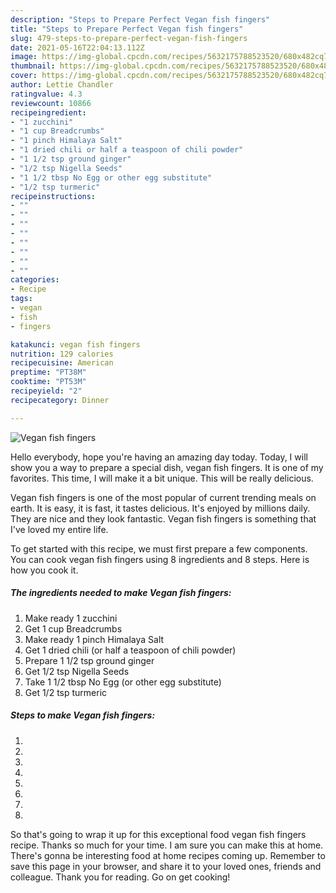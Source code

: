 ```yaml
---
description: "Steps to Prepare Perfect Vegan fish fingers"
title: "Steps to Prepare Perfect Vegan fish fingers"
slug: 479-steps-to-prepare-perfect-vegan-fish-fingers
date: 2021-05-16T22:04:13.112Z
image: https://img-global.cpcdn.com/recipes/5632175788523520/680x482cq70/vegan-fish-fingers-recipe-main-photo.jpg
thumbnail: https://img-global.cpcdn.com/recipes/5632175788523520/680x482cq70/vegan-fish-fingers-recipe-main-photo.jpg
cover: https://img-global.cpcdn.com/recipes/5632175788523520/680x482cq70/vegan-fish-fingers-recipe-main-photo.jpg
author: Lettie Chandler
ratingvalue: 4.3
reviewcount: 10866
recipeingredient:
- "1 zucchini"
- "1 cup Breadcrumbs"
- "1 pinch Himalaya Salt"
- "1 dried chili or half a teaspoon of chili powder"
- "1 1/2 tsp ground ginger"
- "1/2 tsp Nigella Seeds"
- "1 1/2 tbsp No Egg or other egg substitute"
- "1/2 tsp turmeric"
recipeinstructions:
- ""
- ""
- ""
- ""
- ""
- ""
- ""
- ""
categories:
- Recipe
tags:
- vegan
- fish
- fingers

katakunci: vegan fish fingers 
nutrition: 129 calories
recipecuisine: American
preptime: "PT38M"
cooktime: "PT53M"
recipeyield: "2"
recipecategory: Dinner

---
```



![Vegan fish fingers](https://img-global.cpcdn.com/recipes/5632175788523520/680x482cq70/vegan-fish-fingers-recipe-main-photo.jpg)

Hello everybody, hope you're having an amazing day today. Today, I will show you a way to prepare a special dish, vegan fish fingers. It is one of my favorites. This time, I will make it a bit unique. This will be really delicious.

Vegan fish fingers is one of the most popular of current trending meals on earth. It is easy, it is fast, it tastes delicious. It's enjoyed by millions daily. They are nice and they look fantastic. Vegan fish fingers is something that I've loved my entire life.




To get started with this recipe, we must first prepare a few components. You can cook vegan fish fingers using 8 ingredients and 8 steps. Here is how you cook it.

<!--inarticleads1-->

##### The ingredients needed to make Vegan fish fingers:

1. Make ready 1 zucchini
1. Get 1 cup Breadcrumbs
1. Make ready 1 pinch Himalaya Salt
1. Get 1 dried chili (or half a teaspoon of chili powder)
1. Prepare 1 1/2 tsp ground ginger
1. Get 1/2 tsp Nigella Seeds
1. Take 1 1/2 tbsp No Egg (or other egg substitute)
1. Get 1/2 tsp turmeric




<!--inarticleads2-->

##### Steps to make Vegan fish fingers:

1. 
1. 
1. 
1. 
1. 
1. 
1. 
1. 




So that's going to wrap it up for this exceptional food vegan fish fingers recipe. Thanks so much for your time. I am sure you can make this at home. There's gonna be interesting food at home recipes coming up. Remember to save this page in your browser, and share it to your loved ones, friends and colleague. Thank you for reading. Go on get cooking!
